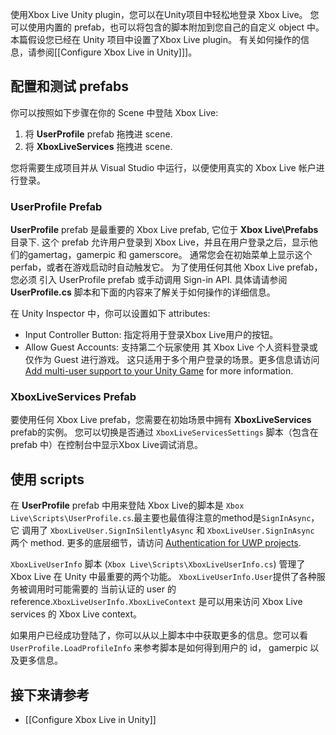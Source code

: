 使用Xbox Live Unity plugin，您可以在Unity项目中轻松地登录 Xbox Live。 您可以使用内置的 prefab，也可以将包含的脚本附加到您自己的自定义 object 中。 本篇假设您已经在 Unity 项目中设置了Xbox Live plugin。 有关如何操作的信息，请参阅[[Configure Xbox Live in Unity]]]。

## 配置和测试 prefabs
你可以按照如下步骤在你的 Scene 中登陆 Xbox Live:

1. 将 **UserProfile** prefab 拖拽进 scene.
2. 将 **XboxLiveServices** 拖拽进 scene.


您将需要生成项目并从 Visual Studio 中运行，以便使用真实的 Xbox Live 帐户进行登录。

### UserProfile Prefab
**UserProfile** prefab 是最重要的 Xbox Live prefab, 它位于 **Xbox Live\Prefabs** 目录下. 这个 prefab 允许用户登录到 Xbox Live，并且在用户登录之后，显示他们的gamertag，gamerpic 和 gamerscore。 通常您会在初始菜单上显示这个perfab，或者在游戏启动时自动触发它。 为了使用任何其他 Xbox Live prefab，您必须 引入 UserProfile prefab 或手动调用 Sign-in API. 具体请请参阅 **UserProfile.cs** 脚本和下面的内容来了解关于如何操作的详细信息。

在 Unity Inspector 中，你可以设置如下 attributes:
* Input Controller Button: 指定将用于登录Xbox Live用户的按钮。
* Allow Guest Accounts: 支持第二个玩家使用 其 Xbox Live 个人资料登录或仅作为 Guest 进行游戏。 这只适用于多个用户登录的场景。更多信息请访问[Add multi-user support to your Unity Game](https://docs.microsoft.com/windows/uwp/xbox-live/get-started-with-creators/add-multi-user-support) for more information.


### XboxLiveServices Prefab
要使用任何 Xbox Live prefab，您需要在初始场景中拥有 **XboxLiveServices** prefab的实例。 您可以切换是否通过 `XboxLiveServicesSettings` 脚本（包含在 prefab 中）在控制台中显示Xbox Live调试消息。


## 使用 scripts
在 **UserProfile** prefab 中用来登陆 Xbox Live的脚本是 `Xbox Live\Scripts\UserProfile.cs`.最主要也最值得注意的method是`SignInAsync`，它 调用了 `XboxLiveUser.SignInSilentlyAsync` 和 `XboxLiveUser.SignInAsync` 两个 method. 更多的底层细节，请访问  [Authentication for UWP projects](https://docs.microsoft.com/windows/uwp/xbox-live/using-xbox-live/auth/authentication-for-uwp-projects).

`XboxLiveUserInfo` 脚本  (`Xbox Live\Scripts\XboxLiveUserInfo.cs`) 管理了 Xbox Live 在 Unity 中最重要的两个功能。 `XboxLiveUserInfo.User`提供了各种服务被调用时可能需要的 当前认证的 user 的 reference.`XboxLiveUserInfo.XboxLiveContext` 是可以用来访问 Xbox Live services 的 Xbox Live context。

如果用户已经成功登陆了，你可以从以上脚本中中获取更多的信息。您可以看 `UserProfile.LoadProfileInfo` 来参考脚本是如何得到用户的 id， gamerpic 以及更多信息。


## 接下来请参考

* [[Configure Xbox Live in Unity]]
